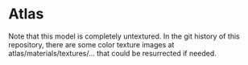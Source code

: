 # Atlas

Note that this model is completely untextured. In the git history of
this repository, there are some color texture images at
atlas/materials/textures/... that could be resurrected if needed.
